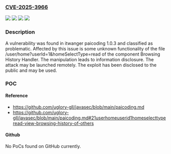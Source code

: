 ### [CVE-2025-3966](https://cve.mitre.org/cgi-bin/cvename.cgi?name=CVE-2025-3966)
![](https://img.shields.io/static/v1?label=Product&message=paicoding&color=blue)
![](https://img.shields.io/static/v1?label=Version&message=%3D%201.0.3%20&color=brighgreen)
![](https://img.shields.io/static/v1?label=Vulnerability&message=Improper%20Access%20Controls&color=brighgreen)
![](https://img.shields.io/static/v1?label=Vulnerability&message=Information%20Disclosure&color=brighgreen)

### Description

A vulnerability was found in itwanger paicoding 1.0.3 and classified as problematic. Affected by this issue is some unknown functionality of the file /user/home?userId=1&homeSelectType=read of the component Browsing History Handler. The manipulation leads to information disclosure. The attack may be launched remotely. The exploit has been disclosed to the public and may be used.

### POC

#### Reference
- https://github.com/uglory-gll/javasec/blob/main/paicoding.md
- https://github.com/uglory-gll/javasec/blob/main/paicoding.md#21userhomeuserid1homeselecttyperead-view-browsing-history-of-others

#### Github
No PoCs found on GitHub currently.

